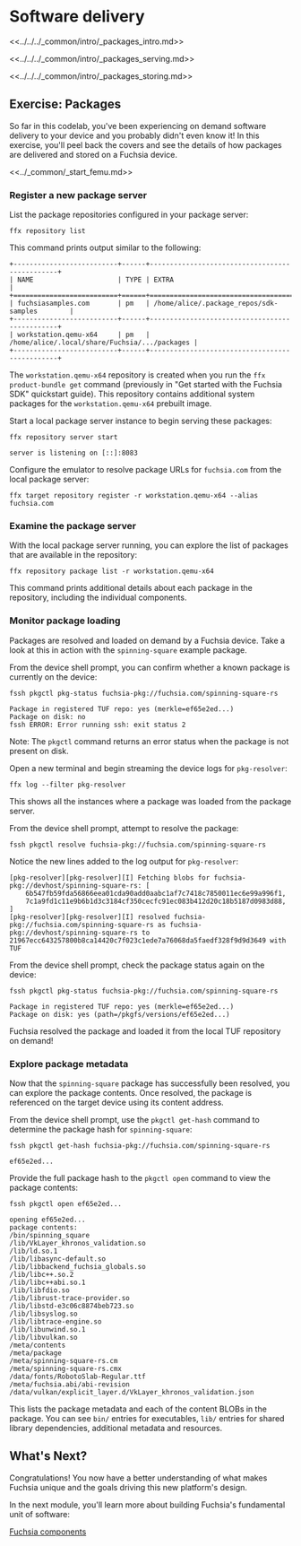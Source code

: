 # Software delivery

<<../../../_common/intro/_packages_intro.md>>

<<../../../_common/intro/_packages_serving.md>>

<<../../../_common/intro/_packages_storing.md>>

## Exercise: Packages

So far in this codelab, you've been experiencing on demand software delivery
to your device and you probably didn't even know it! In this exercise, you'll
peel back the covers and see the details of how packages are delivered and stored
on a Fuchsia device.

<<../_common/_start_femu.md>>

### Register a new package server

List the package repositories configured in your package server:

```posix-terminal
ffx repository list
```

This command prints output similar to the following:

```none {:.devsite-disable-click-to-copy}
+--------------------------+------+-----------------------------------------------+
| NAME                     | TYPE | EXTRA                                         |
+==========================+======+===============================================+
| fuchsiasamples.com       | pm   | /home/alice/.package_repos/sdk-samples        |
+--------------------------+------+-----------------------------------------------+
| workstation.qemu-x64     | pm   | /home/alice/.local/share/Fuchsia/.../packages |
+--------------------------+------+-----------------------------------------------+
```

The `workstation.qemu-x64` repository is created when you run the
`ffx product-bundle get` command (previously in "Get started with the Fuchsia SDK"
quickstart guide). This repository contains additional system packages for the
`workstation.qemu-x64` prebuilt image.

Start a local package server instance to begin serving these packages:

```posix-terminal
ffx repository server start
```

```none {:.devsite-disable-click-to-copy}
server is listening on [::]:8083
```

Configure the emulator to resolve package URLs for `fuchsia.com` from the local
package server:

```posix-terminal
ffx target repository register -r workstation.qemu-x64 --alias fuchsia.com
```

### Examine the package server

With the local package server running, you can explore the list of packages that
are available in the repository:

```posix-terminal
ffx repository package list -r workstation.qemu-x64
```

This command prints additional details about each package in the repository,
including the individual components.

### Monitor package loading

Packages are resolved and loaded on demand by a Fuchsia device. Take a look at
this in action with the `spinning-square` example package.

From the device shell prompt, you can confirm whether a known package is
currently on the device:

```posix-terminal
fssh pkgctl pkg-status fuchsia-pkg://fuchsia.com/spinning-square-rs
```

```none {:.devsite-disable-click-to-copy}
Package in registered TUF repo: yes (merkle=ef65e2ed...)
Package on disk: no
fssh ERROR: Error running ssh: exit status 2
```

Note: The `pkgctl` command returns an error status when the package is not
present on disk.

Open a new terminal and begin streaming the device logs for `pkg-resolver`:

```posix-terminal
ffx log --filter pkg-resolver
```

This shows all the instances where a package was loaded from the package
server.

From the device shell prompt, attempt to resolve the package:

```posix-terminal
fssh pkgctl resolve fuchsia-pkg://fuchsia.com/spinning-square-rs
```

Notice the new lines added to the log output for `pkg-resolver`:

```none {:.devsite-disable-click-to-copy}
[pkg-resolver][pkg-resolver][I] Fetching blobs for fuchsia-pkg://devhost/spinning-square-rs: [
    6b547fb59fda56866eea01cda90add0aabc1af7c7418c7850011ec6e99a996f1,
    7c1a9fd1c11e9b6b1d3c3184cf350cecfc91ec083b412d20c18b5187d0983d88,
]
[pkg-resolver][pkg-resolver][I] resolved fuchsia-pkg://fuchsia.com/spinning-square-rs as fuchsia-pkg://devhost/spinning-square-rs to 21967ecc643257800b8ca14420c7f023c1ede7a76068da5faedf328f9d9d3649 with TUF
```

From the device shell prompt, check the package status again on the device:

```posix-terminal
fssh pkgctl pkg-status fuchsia-pkg://fuchsia.com/spinning-square-rs
```

```none {:.devsite-disable-click-to-copy}
Package in registered TUF repo: yes (merkle=ef65e2ed...)
Package on disk: yes (path=/pkgfs/versions/ef65e2ed...)
```

Fuchsia resolved the package and loaded it from the local TUF repository on
demand!

### Explore package metadata

Now that the `spinning-square` package has successfully been resolved, you can
explore the package contents. Once resolved, the package is referenced on the
target device using its content address.

From the device shell prompt, use the `pkgctl get-hash` command to determine the
package hash for `spinning-square`:

```posix-terminal
fssh pkgctl get-hash fuchsia-pkg://fuchsia.com/spinning-square-rs
```

```none {:.devsite-disable-click-to-copy}
ef65e2ed...
```

Provide the full package hash to the `pkgctl open` command to view the package
contents:

```posix-terminal
fssh pkgctl open ef65e2ed...
```

```none {:.devsite-disable-click-to-copy}
opening ef65e2ed...
package contents:
/bin/spinning_square
/lib/VkLayer_khronos_validation.so
/lib/ld.so.1
/lib/libasync-default.so
/lib/libbackend_fuchsia_globals.so
/lib/libc++.so.2
/lib/libc++abi.so.1
/lib/libfdio.so
/lib/librust-trace-provider.so
/lib/libstd-e3c06c8874beb723.so
/lib/libsyslog.so
/lib/libtrace-engine.so
/lib/libunwind.so.1
/lib/libvulkan.so
/meta/contents
/meta/package
/meta/spinning-square-rs.cm
/meta/spinning-square-rs.cmx
/data/fonts/RobotoSlab-Regular.ttf
/meta/fuchsia.abi/abi-revision
/data/vulkan/explicit_layer.d/VkLayer_khronos_validation.json
```

This lists the package metadata and each of the content BLOBs in the package.
You can see `bin/` entries for executables, `lib/` entries for shared library
dependencies, additional metadata and resources.

## What's Next?

Congratulations! You now have a better understanding of what makes Fuchsia
unique and the goals driving this new platform's design.

In the next module, you'll learn more about building Fuchsia's fundamental unit
of software:

<a class="button button-primary"
    href="/docs/get-started/sdk/learn/components">Fuchsia components</a>
